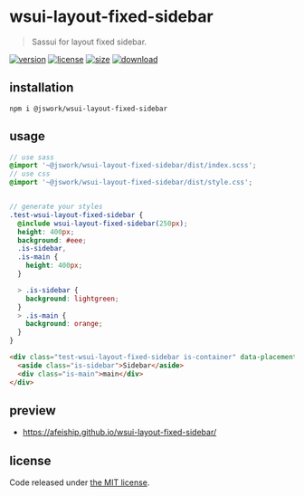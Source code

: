 # wsui-layout-fixed-sidebar
> Sassui for layout fixed sidebar.

[![version][version-image]][version-url]
[![license][license-image]][license-url]
[![size][size-image]][size-url]
[![download][download-image]][download-url]

## installation
```shell
npm i @jswork/wsui-layout-fixed-sidebar
```

## usage
```scss
// use sass
@import '~@jswork/wsui-layout-fixed-sidebar/dist/index.scss';
// use css
@import '~@jswork/wsui-layout-fixed-sidebar/dist/style.css';


// generate your styles
.test-wsui-layout-fixed-sidebar {
  @include wsui-layout-fixed-sidebar(250px);
  height: 400px;
  background: #eee;
  .is-sidebar,
  .is-main {
    height: 400px;
  }

  > .is-sidebar {
    background: lightgreen;
  }
  > .is-main {
    background: orange;
  }
}
```

```html
<div class="test-wsui-layout-fixed-sidebar is-container" data-placement="left">
  <aside class="is-sidebar">Sidebar</aside>
  <div class="is-main">main</div>
</div>
```

## preview
- https://afeiship.github.io/wsui-layout-fixed-sidebar/

## license
Code released under [the MIT license](https://github.com/afeiship/wsui-layout-fixed-sidebar/blob/master/LICENSE.txt).

[version-image]: https://img.shields.io/npm/v/@jswork/wsui-layout-fixed-sidebar
[version-url]: https://npmjs.org/package/@jswork/wsui-layout-fixed-sidebar

[license-image]: https://img.shields.io/npm/l/@jswork/wsui-layout-fixed-sidebar
[license-url]: https://github.com/afeiship/wsui-layout-fixed-sidebar/blob/master/LICENSE.txt

[size-image]: https://img.shields.io/bundlephobia/minzip/@jswork/wsui-layout-fixed-sidebar
[size-url]: https://github.com/afeiship/wsui-layout-fixed-sidebar/blob/master/dist/wsui-layout-fixed-sidebar.min.js

[download-image]: https://img.shields.io/npm/dm/@jswork/wsui-layout-fixed-sidebar
[download-url]: https://www.npmjs.com/package/@jswork/wsui-layout-fixed-sidebar

